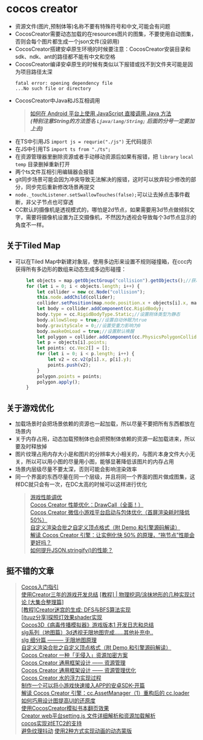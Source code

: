 # cocos creator
* 资源文件(图片,预制体等)名称不要有特殊符号和中文,可能会有问题  
* CocosCreator需要动态加载的在resources图片的图集，不要使用自动图集，否则会每个图片都生成一个json文件(没卵用)  
* CocosCreator搭建安卓原生环境的时候要注意：CocosCreator安装目录和sdk、ndk、ant的路径都不能有中文和空格  
* CocosCreator编译安卓原生的时候有类似以下报错或找不到文件夹可能是因为项目路径太深  
    ``` 
    fatal error: opening dependency file  
    ...No such file or directory
    ```
* CocosCreator中Java和JS互相调用
    > [如何在 Android 平台上使用 JavaScript 直接调用 Java 方法](https://docs.cocos.com/creator/manual/zh/advanced-topics/java-reflection.html?h=java)  
    > ***(特别注意String的方法签名 `Ljava/lang/String;` 后面的分号一定要加上去)***
* 在TS中引用JS `import js = requrie("./js")` 无代码提示
* 在JS中引用TS `import ts from "./ts";`
* 在资源管理器里删除资源或者手动移动资源后如果有报错，把 `library` `local` `temp` 目录删掉重新打开
* 两个ts文件互相引用编辑器会报错
* git同步场景可能会因为冲突导致无法解决的报错，这时可以放弃较少修改的部分，同步完后重新修改场景再提交
* `node._touchListener.setSwallowTouches(false);`可以让去掉点击事件截断，非父子节点也可穿透
* CC默认的摄像机是透视模式的，哪怕是2d节点，如果需要用3d节点做倾斜文字，需要将摄像机设置为正交摄像机，不然因为透视会导致每个3d节点显示的角度不一样。
## 关于Tiled Map
* 可以在Tiled Map中新建对象层，使用多边形来设置不规则碰撞箱，在ccc内获得所有多边形的数组来动态生成多边形碰撞：
    ``` typescript
        let objects = map.getObjectGroup("collision").getObjects();//获取对象层内所有对象
        for (let i = 0; i < objects.length; i++) {
            let collider = new cc.Node("collision");
            this.node.addChild(collider);
            collider.setPosition(map.node.position.x + objects[i].x, map.node.position.y + objects[i].y);
            let body = collider.addComponent(cc.RigidBody);
            body.type = cc.RigidBodyType.Static;//设置刚体类型为静态
            body.allowSleep = true;//设置自动休眠为true
            body.gravityScale = 0;//设置受重力影响为0
            body.awakeOnLoad = true;//设置默认唤醒
            let polygon = collider.addComponent(cc.PhysicsPolygonCollider);
            let p = objects[i].points;
            let points: cc.Vec2[] = [];
            for (let i = 0; i < p.length; i++) {
                let v2 = cc.v2(p[i].x, p[i].y);
                points.push(v2);
            }
            polygon.points = points;
            polygon.apply();
        }
    ```
## 关于游戏优化
* 加载场景时会把场景依赖的资源也一起加载，所以尽量不要把所有东西都放在场景内
* 关于内存占用，动态加载预制体也会把预制体依赖的资源一起加载进来，所以要及时释放掉
* 图片纹理占用内存大小是和图片的分辨率大小相关的，与图片本身文件大小无关，所以可以用小图的尽量用小图，能够显著降低该图片的内存占用
* 场景内层级尽量不要太深，否则可能会影响渲染效率
* 同一个界面的东西尽量在同一个层级，并且将同一个界面的图片做成图集，这样DC就只会有一次，在DC太高的时候可以这样进行优化
    > [游戏性能调优](https://forum.cocos.org/t/topic/95040)  
    [Cocos Creator 性能优化：DrawCall（全面！）](https://forum.cocos.org/t/cocos-creator-drawcall/95043)  
    [Cocos Creator 微信小游戏平台启动与包体优化（首屏渲染耗时降低 50%）](https://forum.cocos.org/t/cocos-creator-50/94999)  
    [自定义渲染合批之自定义顶点格式（附 Demo 和引擎源码解读）](https://forum.cocos.org/t/demo/95087)   
    [解读 Cocos Creator 引擎：让实例化快 50% 的原理，“拖节点”性能会更好吗？](https://forum.cocos.org/t/cocos-creator-50/92957)  
    [如何提升JSON.stringify()的性能？](https://segmentfault.com/a/1190000019400854)  

    
## 挺不错的文章
>[Cocos入门指引](https://forum.cocos.org/t/cocos/94728)  
[使用Creator三年的游戏开发总结](https://forum.cocos.org/t/creator/94747) 
[[教程] | 物理挖洞/涂抹地形的几种实现讨论 [大集合整理篇]](https://forum.cocos.org/t/topic/91985)  
[[教程]Creator迷宫的生成: DFS与BFS算法实现](https://forum.cocos.org/t/creator-dfs-bfs/93906)  
[[ituuz分享]探照灯效果shader实现](https://forum.cocos.org/t/ituuz-shader/94180)  
[Cocos3D《病毒传播模拟器》游戏版本1 开发日志和总结](https://forum.cocos.org/t/cocos3d-1/94592)  
[slg系列（地图篇）3d透视无限地图完成……其他补充中..](https://forum.cocos.org/t/slg-3d/95028)  
[slg 细分篇 ——— 无限地图原理](https://forum.cocos.org/t/slg/95269)  
[自定义渲染合批之自定义顶点格式（附 Demo 和引擎源码解读）](https://forum.cocos.org/t/demo/95087)  
[Cocos Creator 一种「无侵入」资源加密方案](https://forum.cocos.org/t/cocos-creator/95492)  
[Cocos Creator 通用框架设计 —— 资源管理](https://forum.cocos.org/t/cocos-creator/84793)  
[Cocos Creator 通用框架设计 —— 资源管理优化](https://forum.cocos.org/t/cocos-creator/93517)  
[Cocos Creator 水的浮力实现过程](https://forum.cocos.org/t/cocos-creator/96116)  
[制作一个可以将小游戏快速接入APP的安卓SDK-开篇](https://forum.cocos.org/t/app-sdk/95810)  
[解读 Cocos Creator 引擎：cc.AssetManager（1）重构后的 cc.loader](https://forum.cocos.org/t/cocos-creator-cc-assetmanager-1-cc-loader/92319)  
[如何巧用设计图提高UI的还原度](https://forum.cocos.org/t/ui/96354)  
[使用CocosCreator模拟书本翻页效果](https://forum.cocos.org/t/cocoscreator/96358)  
[Creator web平台setting.js 文件详细解析和资源加载解析](https://forum.cocos.org/t/creator-web-setting-js/78669)  
[cocos实现对ETC2的支持](https://forum.cocos.org/t/cocos-etc2/49061)  
[避免纹理抖动](https://forum.cocos.org/t/topic/91307/7)
[使用2种方式实现动画的动态蒙版](https://forum.cocos.org/t/topic/96372)  